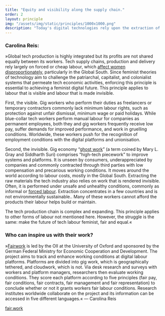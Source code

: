 ```yaml
---
title: "Equity and visibility along the supply chain."
order: 2
layout: principle
img: "/assets/img/static/principles/1000x1000.png"
description: "Today's digital technologies rely upon the extraction of non-renewable resources and labour which numerous processes render invisible and often amounts to modern slavery. This exacerbates social inequalities and global North-South injustice. Supply chains as well as the inequality footprint of our technology must be made visible. Exploitative working conditions must end and profits must be shared equitably along the chain of production."
---
```


### Carolina Reis:

»Global tech production is highly integrated but its profits are not shared equally between its workers. Tech supply chains, production and delivery rely largely on forced or cheap labour, which [affect women disproportionately](https://www.ilo.org/global/topics/forced-labour/lang--en/index.htm), particularly in the Global South. Since feminist theories of technology aim to challenge the patriarchal, capitalist, and colonialist systems that permeate tech economic activities, enforcing this principle is essential to achieving a feminist digital future.
This principle applies to labour that is visible and labour that is made invisible. 

First, the visible. Gig workers who perform their duties as freelancers or temporary contractors commonly lack minimum labour rights, such as protection against unfair dismissal, minimum wage or paid holidays. While blue-collar tech workers perform manual labour for companies as permanent employees, both they and gig workers frequently receive low pay, suffer demands for improved performance, and work in gruelling conditions. Worldwide, these workers push for the recognition of employment conditions with the digital platforms and unionisation.

Second, the invisible. Gig economy “[ghost work](https://ghostwork.info/)” (a term coined by Mary L. Gray and Siddharth Suri) comprises “high-tech piecework” to improve systems and platforms. It is unseen by consumers, underappreciated by companies and commonly contracted through third parties with low compensation and precarious working conditions. It moves around the world according to labour costs, mostly in the Global South. Extracting the raw materials the tech industry also relies on work that is rendered invisible. Often, it is performed under unsafe and unhealthy conditions, commonly as informal or [forced labour](https://rmis.jrc.ec.europa.eu/?page=employment-ebfea3). Extraction concentrates in a few countries and is not environmentally sustainable.. Many of these workers cannot afford the products their labour helps build or maintain. 

The tech production chain is complex and expanding. This principle applies to other forms of labour not mentioned here. However, the struggle is the same: make the future of tech labour feminist, fair and equal.«

<div class="principle-info-box" markdown="1">

### Who can inspire us with their work?

»[Fairwork](https://fair.work/en/fw/homepage/) is led by the OII at the University of Oxford and sponsored by the German Federal Ministry for Economic Cooperation and Development. The project aims to track and enhance working conditions at digital labour platforms. Platforms are divided into gig work, which is geographically tethered, and cloudwork, which is not. Via desk research and surveys with workers and platform managers, researchers then evaluate working conditions. They score each platform according to five principles (fair pay, fair conditions, fair contracts, fair management and fair representation) to conclude whether or not it grants workers fair labour conditions. Research institutes worldwide collaborate on the project and its information can be accessed in five different languages.« — Carolina Reis 

[fair.work](https://fair.work/en/fw/homepage/)

</div>







